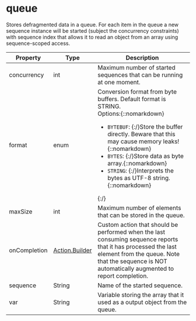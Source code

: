 # queue

Stores defragmented data in a queue. For each item in the queue a new sequence instance will be started (subject the concurrency constraints) with sequence index that allows it to read an object from an array using sequence-scoped access.

| Property | Type | Description |
| ------- | ------- | -------- |
| concurrency | int | Maximum number of started sequences that can be running at one moment. |
| format | enum | Conversion format from byte buffers. Default format is STRING.<br>Options:{::nomarkdown}<ul><li><code>BYTEBUF</code>: {:/}Store the buffer directly. Beware that this may cause memory leaks!{::nomarkdown}</li><li><code>BYTES</code>: {:/}Store data as byte array.{::nomarkdown}</li><li><code>STRING</code>: {:/}Interprets the bytes as UTF-8 string.{::nomarkdown}</li></ul>{:/} |
| maxSize | int | Maximum number of elements that can be stored in the queue. |
| onCompletion | [Action.Builder](index.html#actions) | Custom action that should be performed when the last consuming sequence reports that it has processed the last element from the queue. Note that the sequence is NOT automatically augmented to report completion. |
| sequence | String | Name of the started sequence. |
| var | String | Variable storing the array that it used as a output object from the queue. |

